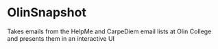 # OlinSnapshot
Takes emails from the HelpMe and CarpeDiem email lists at Olin College and presents them in an interactive UI
